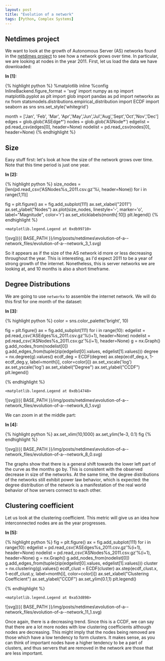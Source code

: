 ```yaml
---
layout: post
title: "Evolution of a network"
tags: [Python, Complex Systems]
---
```

## Netdimes project

We want to look at the growth of Autonomous Server (AS) networks found in the
[netdimes project](http://www.netdimes.org/new/?q=node/65) to see how a network
grows over time.
In particular, we are looking at nodes in the year 2011.
First, let us load the data we have downloaded:

**In [1]:**

{% highlight python %}
%matplotlib inline
%config InlineBackend.figure_format = 'svg'
import numpy as np
import matplotlib.pyplot as plt
import glob
import pandas as pd
import networkx as nx
from statsmodels.distributions.empirical_distribution import ECDF
import seaborn as sns
sns.set_style('whitegrid')

month = ['Jan', 'Feb', 'Mar', 'Apr','May','Jun','Jul','Aug','Sept','Oct','Nov','Dec']
edges = glob.glob('ASEdge*')
nodes = glob.glob('ASNode*')
edgelist = pd.read_csv(edges[0], header=None)
nodelist = pd.read_csv(nodes[0], header=None)
{% endhighlight %}

## Size

Easy stuff first: let's look at how the size of the network grows over time.
Note that this time period is just one year.

**In [2]:**

{% highlight python %}
size_nodes = [len(pd.read_csv('ASNodes%s_2011.csv.gz'%i, header=None)) for i in range(1,11)]

fig = plt.figure()
ax = fig.add_subplot(111)
ax.set_xlabel("2011")
ax.set_ylabel("Nodes")
ax.plot(size_nodes, linestyle='-', marker='o', label="Magnitude", color='r')
ax.set_xticklabels(month[:10])
plt.legend()
{% endhighlight %}




    <matplotlib.legend.Legend at 0xdb99710>




![svg]({{ BASE_PATH }}/img/posts/netdimes\evolution-of-a--network_files/evolution-of-a--network_3_1.svg)


So it appears as if the size of the AS network id more or less decreasing
throughout the year.
This is interesting, as I'd expect 2011 to be a year of strong growth of the
internet.
Nonetheless, this is server networks we are looking at, and 10 months is also a
short timeframe.

## Degree Distributions

We are going to use `networkx` to assemble the internet network.
We will do this first for one month of the dataset:

**In [3]:**

{% highlight python %}
color = sns.color_palette('bright', 10)

fig = plt.figure()
ax = fig.add_subplot(111)
for i in range(10):
    edgelist = pd.read_csv('ASEdges%s_2011.csv.gz'%(i+1), header=None)
    nodelist = pd.read_csv('ASNodes%s_2011.csv.gz'%(i+1), header=None)
    g = nx.Graph()
    g.add_nodes_from(nodelist[0])
    g.add_edges_from(tuple(zip(edgelist[0].values, edgelist[1].values)))
    degree = nx.degree(g).values()
    ecdf_deg = ECDF(degree)
    ax.step(ecdf_deg.x, 1-ecdf_deg.y, label=month[i], color=color[i])
ax.set_xscale('log')
ax.set_yscale('log')
ax.set_xlabel("Degree")
ax.set_ylabel("CCDF")
plt.legend()

{% endhighlight %}




    <matplotlib.legend.Legend at 0xdb14748>




![svg]({{ BASE_PATH }}/img/posts/netdimes\evolution-of-a--network_files/evolution-of-a--network_6_1.svg)


We can zoom in at the middle part:

**In [4]:**

{% highlight python %}
ax.set_xlim(10,1000)
ax.set_ylim(1e-3, 0.1)
fig
{% endhighlight %}




![svg]({{ BASE_PATH }}/img/posts/netdimes\evolution-of-a--network_files/evolution-of-a--network_8_0.svg)



The graphs show that there is a general shift towards the lower left part of the
curve as the months go by.
This is consistent with the observed decrease in size of the networks.
At the same time, the degree distributions of the networks still exhibit power
law behavior, which is expected:
the degree distribution of the network is a manifestation of the real world
behavior of how servers connect to each other.

## Clustering coefficient

Let us look at the clustering coefficient. This metric will give us an idea how
interconnected nodes are as the year progresses.

**In [5]:**

{% highlight python %}
fig = plt.figure()
ax = fig.add_subplot(111)
for i in range(10):
    edgelist = pd.read_csv('ASEdges%s_2011.csv.gz'%(i+1), header=None)
    nodelist = pd.read_csv('ASNodes%s_2011.csv.gz'%(i+1), header=None)
    g = nx.Graph()
    g.add_nodes_from(nodelist[0])
    g.add_edges_from(tuple(zip(edgelist[0].values, edgelist[1].values)))
    cluster = nx.clustering(g).values()
    ecdf_clust = ECDF(cluster)
    ax.step(ecdf_clust.x, 1-ecdf_clust.y, label=month[i], color=color[i])
ax.set_xlabel("Clustering Coefficient")
ax.set_ylabel("CCDF")
ax.set_ylim(0.1,1)
plt.legend()

{% endhighlight %}




    <matplotlib.legend.Legend at 0xa53d898>




![svg]({{ BASE_PATH }}/img/posts/netdimes\evolution-of-a--network_files/evolution-of-a--network_11_1.svg)


Once again, there is a decreasing trend. Since this is a CCDF, we can say that
there are a lot more nodes with low clustering coefficients although nodes are
decreasing. This might imply that the nodes being removed are those which have a
low tendency to form clusters.
It makes sense, as you can think of important nodes have a higher tendency to be
a part of clusters, and thus servers that are removed in the network are those
that are less important.
